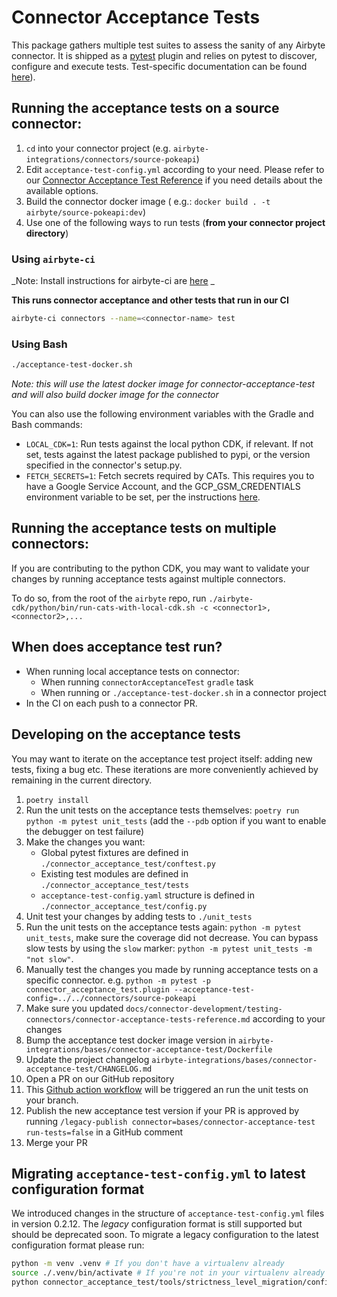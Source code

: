 # Connector Acceptance Tests
This package gathers multiple test suites to assess the sanity of any Airbyte connector.
It is shipped as a [pytest](https://docs.pytest.org/en/7.1.x/) plugin and relies on pytest to discover, configure and execute tests.
Test-specific documentation can be found [here](https://docs.airbyte.com/connector-development/testing-connectors/connector-acceptance-tests-reference/)).

## Running the acceptance tests on a source connector:
1. `cd` into your connector project (e.g. `airbyte-integrations/connectors/source-pokeapi`)
2. Edit `acceptance-test-config.yml` according to your need. Please refer to our [Connector Acceptance Test Reference](https://docs.airbyte.com/connector-development/testing-connectors/connector-acceptance-tests-reference/) if you need details about the available options.
3. Build the connector docker image ( e.g.: `docker build . -t airbyte/source-pokeapi:dev`)
4. Use one of the following ways to run tests (**from your connector project directory**)

### Using `airbyte-ci`
_Note: Install instructions for airbyte-ci are [here](https://github.com/airbytehq/airbyte/blob/master/airbyte-ci/connectors/pipelines/README.md) _

**This runs connector acceptance and other tests that run in our CI**
```bash
airbyte-ci connectors --name=<connector-name> test
```

### Using Bash
```bash
./acceptance-test-docker.sh
```
_Note: this will use the latest docker image for connector-acceptance-test and will also build docker image for the connector_

You can also use the following environment variables with the Gradle and Bash commands:
- `LOCAL_CDK=1`: Run tests against the local python CDK, if relevant. If not set, tests against the latest package published to pypi, or the version specified in the connector's setup.py.
- `FETCH_SECRETS=1`: Fetch secrets required by CATs. This requires you to have a Google Service Account, and the GCP_GSM_CREDENTIALS environment variable to be set, per the instructions [here](https://github.com/airbytehq/airbyte/tree/b03653a24ef16be641333380f3a4d178271df0ee/tools/ci_credentials).

## Running the acceptance tests on multiple connectors:
If you are contributing to the python CDK, you may want to validate your changes by running acceptance tests against multiple connectors.

To do so, from the root of the `airbyte` repo, run `./airbyte-cdk/python/bin/run-cats-with-local-cdk.sh -c <connector1>,<connector2>,...`

## When does acceptance test run?
* When running local acceptance tests on connector:
  * When running `connectorAcceptanceTest` `gradle` task
  * When running or `./acceptance-test-docker.sh` in a connector project
* In the CI on each push to a connector PR.

## Developing on the acceptance tests
You may want to iterate on the acceptance test project itself: adding new tests, fixing a bug etc.
These iterations are more conveniently achieved by remaining in the current directory.

1. `poetry install`
3. Run the unit tests on the acceptance tests themselves: `poetry run python -m pytest unit_tests` (add the `--pdb` option if you want to enable the debugger on test failure)
4. Make the changes you want:
    * Global pytest fixtures are defined in `./connector_acceptance_test/conftest.py`
    * Existing test modules are defined in `./connector_acceptance_test/tests`
    * `acceptance-test-config.yaml` structure is defined in `./connector_acceptance_test/config.py`
5. Unit test your changes by adding tests to `./unit_tests`
6. Run the unit tests on the acceptance tests again: `python -m pytest unit_tests`, make sure the coverage did not decrease. You can bypass slow tests by using the `slow` marker: `python -m pytest unit_tests -m "not slow"`.
7. Manually test the changes you made by running acceptance tests on a specific connector. e.g. `python -m pytest -p connector_acceptance_test.plugin --acceptance-test-config=../../connectors/source-pokeapi`
8. Make sure you updated `docs/connector-development/testing-connectors/connector-acceptance-tests-reference.md` according to your changes
9. Bump the acceptance test docker image version in `airbyte-integrations/bases/connector-acceptance-test/Dockerfile`
10. Update the project changelog `airbyte-integrations/bases/connector-acceptance-test/CHANGELOG.md`
11. Open a PR on our GitHub repository
12. This [Github action workflow](https://github.com/airbytehq/airbyte/blob/master/.github/workflows/cat-tests.yml) will be triggered an run the unit tests on your branch.
13. Publish the new acceptance test version if your PR is approved by running `/legacy-publish connector=bases/connector-acceptance-test run-tests=false` in a GitHub comment
14. Merge your PR

## Migrating `acceptance-test-config.yml` to latest configuration format
We introduced changes in the structure of `acceptance-test-config.yml` files in version 0.2.12.
The *legacy* configuration format is still supported but should be deprecated soon.
To migrate a legacy configuration to the latest configuration format please run:

```bash
python -m venv .venv # If you don't have a virtualenv already
source ./.venv/bin/activate # If you're not in your virtualenv already
python connector_acceptance_test/tools/strictness_level_migration/config_migration.py ../../connectors/source-to-migrate/acceptance-test-config.yml
```
